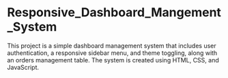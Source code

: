 # Responsive_Dashboard_Mangement_System
This project is a simple dashboard management system that includes user authentication, a responsive sidebar menu, and theme toggling, along with an orders management table. The system is created using HTML, CSS, and JavaScript.
